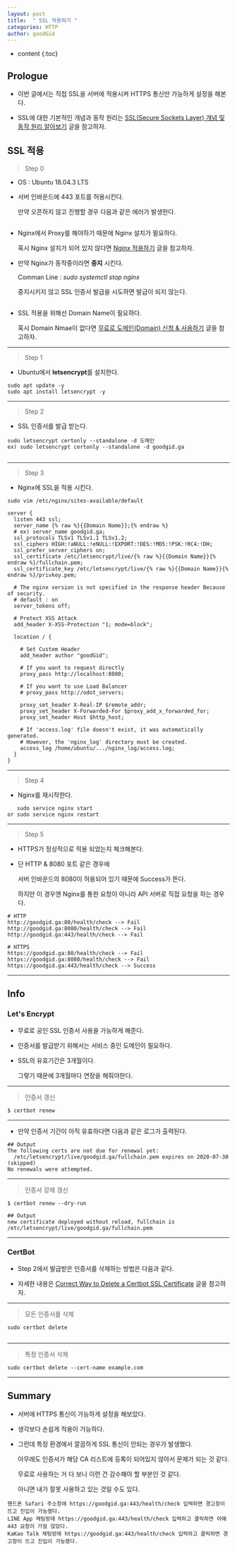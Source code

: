```yaml
---
layout: post
title:  " SSL 적용하기 "
categories: HTTP
author: goodGid
---
```

* content
{:toc}

## Prologue

* 이번 글에서는 직접 SSL을 서버에 적용시켜 HTTPS 통신만 가능하게 설정을 해본다.

* SSL에 대한 기본적인 개념과 동작 원리는 [SSL(Secure Sockets Layer) 개념 및 동작 원리 알아보기]({{site.url}}/TLS-SSL/) 글을 참고하자.





## SSL 적용

> Step 0

* OS : Ubuntu 18.04.3 LTS

* 서버 인바운드에 443 포트를 허용시킨다.

  만약 오픈하지 않고 진행할 경우 다음과 같은 에러가 발생한다.

<img src="/assets/img/http/Apply-SSL_4.png" alt="" style="max-width: 50%;">

* Nginx에서 Proxy를 해야하기 때문에 Nginx 설치가 필요하다.

  혹시 Nginx 설치가 되어 있지 않다면 [Nginx 적용하기]({{site.url}}/Nginx) 글을 참고하자.

* 만약 Nginx가 동작중이라면 **중지** 시킨다.

  Comman Line : *sudo systemctl stop nginx*

  중지시키지 않고 SSL 인증서 발급을 시도하면 발급이 되지 않는다.

<img src="/assets/img/http/Apply-SSL_3.png" alt="" style="max-width: 50%;">

* SSL 적용을 위해선 Domain Name이 필요하다.

  혹시 Domain Nmae이 없다면 [무료로 도메인(Domain) 신청 & 사용하기]({{site.url}}/Free-Domain/) 글을 참고하자.

---

> Step 1

* Ubuntu에서 **letsencrypt**를 설치한다.

``` shell
sudo apt update -y 
sudo apt install letsencrypt -y
```

---

> Step 2

* SSL 인증서를 발급 받는다.

``` shell
sudo letsencrypt certonly --standalone -d 도메인
ex) sudo letsencrypt certonly --standalone -d goodgid.ga
```

<img src="/assets/img/http/Apply-SSL_1.png" alt="" style="max-width: 50%;">

---

> Step 3

* Nginx에 SSL을 적용 시킨다.

``` shell
sudo vim /etc/nginx/sites-available/default 
```

``` vim
server {
  listen 443 ssl;
  server_name {% raw %}{{Domain Name}};{% endraw %}
  # ex) server_name goodgid.ga;
  ssl_protocols TLSv1 TLSv1.1 TLSv1.2;
  ssl_ciphers HIGH:!aNULL:!eNULL:!EXPORT:!DES:!MD5:!PSK:!RC4:!DH;
  ssl_prefer_server_ciphers on;
  ssl_certificate /etc/letsencrypt/live/{% raw %}{{Domain Name}}{% endraw %}/fullchain.pem;
  ssl_certificate_key /etc/letsencrypt/live/{% raw %}{{Domain Name}}{% endraw %}/privkey.pem;

  # The nginx version is not specified in the response header Because of security.
  # default : on
  server_tokens off;

  # Protect XSS Attack
  add_header X-XSS-Protection "1; mode=block";

  location / {

    # Set Custom Header
    add_header author "goodGid";

    # If you want to request directly
    proxy_pass http://localhost:8080;

    # If you want to use Load Balancer
    # proxy_pass http://odot_servers;

    proxy_set_header X-Real-IP $remote_addr;
    proxy_set_header X-Forwarded-For $proxy_add_x_forwarded_for;
    proxy_set_header Host $http_host;

    # If 'access.log' file doesn't exist, it was automatically generated.
    # However, the 'nginx_log' directory must be created.
    access_log /home/ubuntu/.../nginx_log/access.log;
  }
}
```

---

> Step 4

* Nginx를 재시작한다.

``` shell
   sudo service nginx start
or sudo service nginx restart
```

---

> Step 5

* HTTPS가 정상적으로 적용 되었는지 체크해본다.

* 단 HTTP & 8080 포트 같은 경우에 

  서버 인바운드의 8080이 허용되어 있기 때문에 Success가 뜬다.

  하지만 이 경우엔 Nginx를 통한 요청이 아니라 API 서버로 직접 요청을 하는 경우다.

``` 
# HTTP
http://goodgid.ga:80/health/check --> Fail
http://goodgid.ga:8080/health/check --> Fail
http://goodgid.ga:443/health/check --> Fail

# HTTPS
https://goodgid.ga:80/health/check --> Fail
https://goodgid.ga:8080/health/check --> Fail
https://goodgid.ga:443/health/check --> Success
```


---

## Info

### Let's Encrypt

* 무료로 공인 SSL 인증서 사용을 가능하게 해준다.

* 인증서를 발급받기 위해서는 서비스 중인 도메인이 필요하다.

* SSL의 유효기간은 3개월이다. 

  그렇기 때문에 3개월마다 연장을 해줘야한다.

---

> 인증서 갱신

``` shell
$ certbot renew
```

---

* 만약 인증서 기간이 아직 유효하다면 다음과 같은 로그가 출력된다.

```
## Output
The following certs are not due for renewal yet:
  /etc/letsencrypt/live/goodgid.ga/fullchain.pem expires on 2020-07-30 (skipped)
No renewals were attempted.
```



---

> 인증서 강제 갱신

``` shell
$ certbot renew --dry-run

## Output
new certificate deployed without reload, fullchain is
/etc/letsencrypt/live/goodgid.ga/fullchain.pem
```



---

### CertBot

* Step 2에서 발급받은 인증서를 삭제하는 방법은 다음과 같다.

* 자세한 내용은 [Correct Way to Delete a Certbot SSL Certificate](https://medium.com/@mhagemann/correct-way-to-delete-a-certbot-ssl-certificate-e8ee123e6e01) 글을 참고하자.

---

> 모든 인증서를 삭제

``` shell
sudo certbot delete
```

<img src="/assets/img/http/Apply-SSL_2.png" alt="" style="max-width: 50%;">


---

> 특정 인증서 삭제

``` shell
sudo certbot delete --cert-name example.com
```

---

## Summary

* 서버에 HTTPS 통신이 가능하게 설정을 해보았다.

* 생각보다 손쉽게 적용이 가능하다.

* 그런데 특정 환경에서 깔끔하게 SSL 통신이 안되는 경우가 발생했다.

  아무래도 인증서가 해당 CA 리스트에 등록이 되어있지 않아서 문제가 되는 것 같다.

  무료로 사용하는 거 다 보니 이런 건 감수해야 할 부분인 것 같다.

  아니면 내가 잘못 사용하고 있는 것일 수도 있다.

```
핸드폰 Safari 주소창에 https://goodgid.ga:443/health/check 입력하면 경고창이 뜨고 진입이 가능했다.
LINE App 채팅방에 https://goodgid.ga:443/health/check 입력하고 클릭하면 아예 443 요청이 가질 않았다.
KaKao Talk 채팅방에 https://goodgid.ga:443/health/check 입력하고 클릭하면 경고창이 뜨고 진입이 가능했다.
```